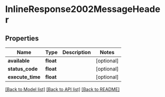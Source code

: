 # InlineResponse2002MessageHeader

## Properties
Name | Type | Description | Notes
------------ | ------------- | ------------- | -------------
**available** | **float** |  | [optional] 
**status_code** | **float** |  | [optional] 
**execute_time** | **float** |  | [optional] 

[[Back to Model list]](../README.md#documentation-for-models) [[Back to API list]](../README.md#documentation-for-api-endpoints) [[Back to README]](../README.md)


